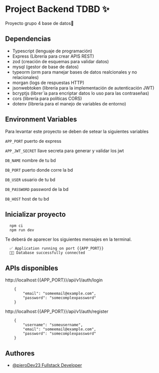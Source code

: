 # Project Backend TDBD ✨

Proyecto grupo 4 base de datos🚀

## Dependencias

- Typescript (lenguaje de programación)
- Express (Librería para crear APIS REST)
- zod (creación de esquemas para validar datos)
- mysql (gestor de base de datos)
- typeorm (orm para manejar bases de datos realcionales y no relacionales)
- morgan (logs de respuestas HTTP)
- jsonwebtoken (librería para la implementación de autenticación JWT)
- bcryptjs (librer´ía para encriptar datos lo uso para las contraseñas)
- cors (librería para políticas CORS)
- dotenv (librería para el manejo de variables de entorno)

## Environment Variables

Para levantar este proyecto se deben de setear la siguientes variables

`APP_PORT` puerto de express

`APP_JWT_SECRET` llave secreta para generar y validar los jwt

`DB_NAME` nombre de tu bd

`DB_PORT` puerto donde corre la bd

`DB_USER` usuario de tu bd

`DB_PASSWORD` password de la bd

`DB_HOST` host de tu bd


## Inicializar proyecto
```
  npm ci
  npm run dev
```
Te deberá de aparecer los siguientes mensajes en la terminal.
```
  ✅ Application running on port {{APP_PORT}}
  🐸✨ Database successfully connected
```

## APIs disponibles

http://localhost:{{APP_PORT}}/api/v1/auth/login

```
    {
        "email": "someemail@example.com",
        "password": "somecomplexpassword"
    }
```

http://localhost:{{APP_PORT}}/api/v1/auth/register

```
    {
        "username": "someusername",
        "email": "someemail@example.com",
        "password": "somecomplexpassword"
    }
```


## Authores

- [@pieroDev23 Fullstack Developer](https://www.github.com/octokatherine)


